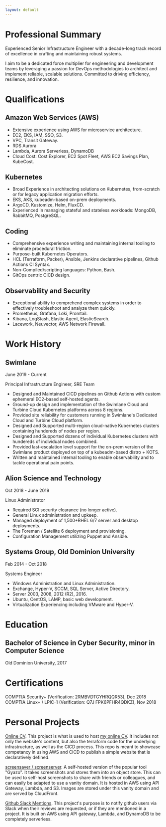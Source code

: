 ```yaml
---
layout: default
---
```

# Professional Summary
Experienced Senior Infrastructure Engineer with a decade-long track record of excellence in crafting and maintaining robust systems.

I aim to be a dedicated force multiplier for engineering and development teams by leveraging a passion for DevOps methodologies to architect and implement reliable, scalable solutions. Committed to driving efficiency, resilience, and innovation.

# Qualifications

## Amazon Web Services (AWS)
*   Extensive experience using AWS for microservice architecture.
*   EC2, EKS, IAM, SSO, S3.
*   VPC, Transit Gateway.
*   RDS Aurora
*   Lambda, Aurora Serverless, DynamoDB
*   Cloud Cost: Cost Explorer, EC2 Spot Fleet, AWS EC2 Savings Plan, KubeCost.

## Kubernetes
*   Broad Experience in architecting solutions on Kubernetes, from-scratch or for legacy application migration efforts.
*   EKS, AKS, kubeadm-based on-prem deployments.
*   ArgoCD, Kustomize, Helm, FluxCD.
*   Experienced in managing stateful and stateless workloads: MongoDB, RabbitMQ, PostgreSQL.

## Coding
*   Comprehensive experience writing and maintaining internal tooling to eliminate procedural friction.
*   Purpose-built Kubernetes Operators.
*   HCL (Terraform, Packer), Ansible, Jenkins declarative pipelines, Github Actions CI Syntax.
*   Non-Compiled/scripting languages: Python, Bash.
*   GitOps centric CICD design.

## Observability and Security
*   Exceptional ability to comprehend complex systems in order to effectively troubleshoot and analyze them quickly.
*   Prometheus, Grafana, Loki, Promtail.
*   Kibana, LogStash, Elastic Agent, ElasticSearch.
*   Lacework, Neuvector, AWS Network Firewall.

## 

# Work History

## Swimlane
June 2019 - Current

Principal Infrastructure Engineer, SRE Team

*    Designed and Maintained CICD pipelines on Github Actions with custom ephemeral EC2-based self-hosted agents.
*    Ground-up design and implementation of the Swimlane Cloud and Turbine Cloud Kubernetes platforms across 8 regions.
*    Provided site reliability for customers running in Swimlane's Dedicated Cloud and Turbine Cloud platform.
*    Designed and Supported multi-region cloud-native Kubernetes clusters containing hundereds of nodes per region.
*    Designed and Supported dozens of individual Kubernetes clusters with hundereds of individual nodes combined.
*    Provided last-escalation level support for the on-prem version of the Swimlane product deployed on top of a kubeadm-based distro + KOTS.
*    Written and maintained internal tooling to enable observability and to tackle operational pain points.

## Alion Science and Technology
Oct 2018 - June 2019

Linux Administrator

*    Required SCI security clearance (no longer active).
*    General Linux administration and upkeep.
*    Managed deployment of 1,500+RHEL 6/7 server and desktop deployments.
*    The Foreman / Satellite 6 deployment and provisioning.
*    Configuration Management utilizing Puppet and Ansible.

## Systems Group, Old Dominion University
Feb 2014 - Oct 2018

Systems Engineer

*    Windows Administration and Linux Administration.
*    Exchange, Hyper-V, SCCM, SQL Server, Active Directory.
*    Server 2003, 2008, 2012 (R2), 2016.
*    Ubuntu, CentOS, LAMP, basic web development.
*    Virtualization Experiencing including VMware and Hyper-V.

# Education
## Bachelor of Science in Cyber Security, minor in Computer Science
Old Dominion University, 2017

# Certifications
COMPTIA Security+ (Verification: 2RMBVDTGYHRQQR53), Dec 2018
COMPTIA Linux+ / LPIC-1 (Verification: Q7J FPK6PFHR4QDKZ), Nov 2018


# Personal Projects
[Online CV](https://github.com/bagel-dawg/bageltech.io). This project is what is used to host [my online CV](https://bageltech.io). It includes not only the website's content, but also the terraform code for the underlying infrastructure, as well as the CICD process. This repo is meant to showcase competancy in using AWS and CICD to publish a simple website that is declaratively defined.

[screensaver / screenserver](https://github.com/bagel-dawg/screensaver). A self-hosted version of the popular tool "Gyazo". It takes screenshots and stores them into an object store. This can be used to self-host screenshots to share with friends or colleagues, and can easily be adapted to use a vanity domain. It is hosted in AWS using API Gateway, Lambda, and S3. Images are stored under this vanity domain and are served by CloudFront.

[Github Slack Mentions](https://github.com/bagel-dawg/github-slack-mentions). This project's purpose is to notify github users via Slack when their reviews are requested, or if they are mentioned in a project. It is built on AWS using API gateway, Lambda, and DynamoDB to be completely serverless.
